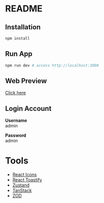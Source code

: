 # README

## Installation

```sh
npm install
```

## Run App

```sh
npm run dev # access http://localhost:3000
```

## Web Preview
[Click here](https://graceful-pasca-13f66f.netlify.app/)

## Login Account
<p><b>Username</b><br/>admin</p>
<p><b>Password</b><br/>admin</p>

# Tools

- [React Icons](https://react-icons.github.io/)
- [React Toastify](https://fkhadra.github.io/)
- [Zustand](https://zustand.docs.pmnd.rs/)
- [TanStack](https://tanstack.com/)
- [ZOD](https://zod.dev/)
